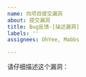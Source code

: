 ```yaml
---
name: 向项目提交漏洞
about: 提交漏洞
title: Bug反馈-[描述漏洞]
labels: ''
assignees: OhYee, Mabbs

---
```


请仔细描述这个漏洞：
